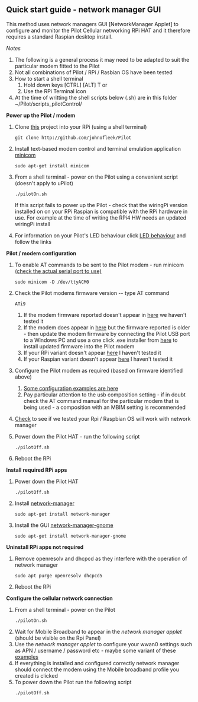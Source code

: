 ## Quick start guide - network manager GUI

This method uses network managers GUI [NetworkManager Applet] to configure and monitor the Pilot
Cellular networking RPi HAT and it therefore requires a standard Raspian desktop install.

*Notes*  
1. The following is a general process it may need 
to be adapted to suit the particular modem fitted to the Pilot
2. Not all combinations of Pilot / RPi / Rasbian OS have been tested  
3. How to start a shell terminal
   1. Hold down keys [CTRL] [ALT] T or 
   1. Use the RPi Terminal icon
4. At the time of writting the shell scripts below (.sh) are in this folder ~/Pilot/scripts_pilotControl/



**Power up the Pilot / modem**  
1. Clone [this](./git.md#checkout) project into your RPi (using a shell terminal)
   ```
   git clone http://github.com/johnofleek/Pilot
   ```
1. Install text-based modem control and terminal emulation  application [minicom](./instructions_howToInstall_gpioAndNetworkManager.md#install-minicom)
   ```
   sudo apt-get install minicom
   ```
1. From a shell terminal - power on the Pilot using a convenient script (doesn't apply to uPilot)
   ```
   ./pilotOn.sh
   
   ```
   If this script fails to power up the Pilot - check that the wiringPi version installed on
    on your RPi Raspian is compatible with the RPi hardware in use. For example at the time
    of writing the RPi4 HW needs an updated wiringPi install   

1. For information on your Pilot's LED behaviour click [LED behaviour](#pilot-modem-configuration-notes)
   and follow the links

**Pilot / modem configuration**  
1. To enable AT commands to be sent to the Pilot modem - run minicom [(check the actual serial port to use)](test_configurationRecords.md)
   ```
   sudo minicom -D /dev/ttyACM0
   ```
1. Check the Pilot modems firmware version -- type AT command
   ```
   ATi9
   ```

   1. If the modem firmware reported doesn't appear in [here](test_configurationRecords.md) we haven't 
      tested it
   1. If the modem does appear in [here](test_configurationRecords.md) but the
      firmware reported is older - then update the modem firmware by connecting the 
      Pilot USB port to a Windows PC and use a 
      one click .exe installer from [here](https://source.sierrawireless.com/) to install updated firmware
      into the Pilot modem
   1. If your RPi variant doesn't appear [here](test_configurationRecords.md) I haven't tested it
   1. If your Raspian variant doesn't appear [here](test_configurationRecords.md) I haven't tested it
1. Configure the Pilot modem as required (based on firmware identified above)
   1. [Some configuration examples are here](test_configurationRecords.md)
   1. Pay particular attention to the usb composition setting - if in doubt check the 
      AT command manual for the particular modem that is being used - a composition with an MBIM setting is 
      recommended
1. [Check](./test_configurationRecords.md) to see if we tested your Rpi / Raspbian OS will work with network
 manager
1. Power down the Pilot HAT - run the following script
   ```
   ./pilotOff.sh
   ```
1. Reboot the RPi


**Install required RPi apps**  
1. Power down the Pilot HAT
   ```
   ./pilotOff.sh
   ```
1. Install [network-manager](./instructions_howToInstall_gpioAndNetworkManager.md#install-network-manager)
   ```
   sudo apt-get install network-manager
   ```

1. Install the GUI [network-manager-gnome](./instructions_howToInstall_gpioAndNetworkManager.md#install-network-manager-gnome)
   ```
   sudo apt-get install network-manager-gnome
   ```


**Uninstall RPi apps not required**

1. Remove openresolv and dhcpcd as they interfere with the operation of network manager
   ```
   sudo apt purge openresolv dhcpcd5
   ```
1. Reboot the RPi


  
**Configure the cellular network connection**  
1. From a shell terminal - power on the Pilot
   ```
   ./pilotOn.sh
   ```
1. Wait for Mobile Broadband to appear in the *network manager applet* (should be visible on the Rpi Panel)
1. Use the *network manager applet*  to configure 
your wwan0 settings such as APN / username / password etc - maybe some variant of these [examples](./simUse_info.md)
1. If everything is installed and configured correctly network manager should 
 connect the modem using the Mobile broadband profile you created is clicked
1. To power down the Pilot run the following script
   ```
   ./pilotOff.sh
   ```
